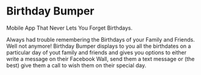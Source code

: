 Birthday Bumper
===============

Mobile App That Never Lets You Forget Birthdays.


Always had trouble remembering the Birthdays of your Family and Friends. Well not anymore!
Birthday Bumper displays to you all the birthdates on a particular day of yout family and friends and gives you options to either write a message on their Facebook Wall, send them a text message or (the best) give them a call to wish them on their special day.
